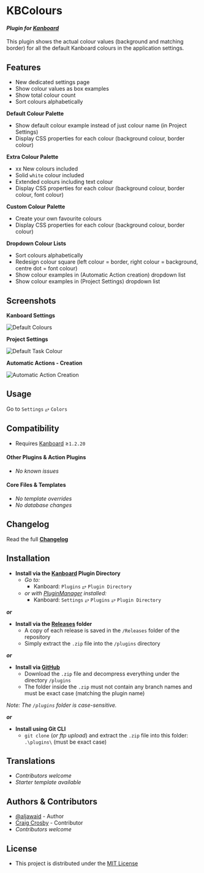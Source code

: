 # KBColours

#### _Plugin for [Kanboard](https://github.com/fguillot/kanboard "Kanboard - Kanban Project Management Software")_

This plugin shows the actual colour values (background and matching border) for all the default Kanboard colours in the application settings.


Features
-------------

- New dedicated settings page
- Show colour values as box examples
- Show total colour count
- Sort colours alphabetically

**Default Colour Palette**   
- Show default colour example instead of just colour name (in Project Settings)
- Display CSS properties for each colour (background colour, border colour)

**Extra Colour Palette**  
- xx New colours included
- Solid `white` colour included
- Extended colours including text colour
- Display CSS properties for each colour (background colour, border colour, font colour)

**Custom Colour Palette**  
- Create your own favourite colours
- Display CSS properties for each colour (background colour, border colour)

**Dropdown Colour Lists**  
- Sort colours alphabetically
- Redesign colour square (left colour = border, right colour = background, centre dot = font colour)
- Show colour examples in (Automatic Action creation) dropdown list
- Show colour examples in (Project Settings) dropdown list

Screenshots
----------

**Kanboard Settings**  

![Default Colours](../master/screenshot-kbcolours.png "Default Colours")

**Project Settings**  

![Default Task Colour](../master/screenshot-default-colour-list.png "Default Task Colour List")

**Automatic Actions - Creation**  

![Automatic Action Creation](../master/screenshot-automatic-action-colour-list.png "Automatic Action Colour List")


Usage
-------------

Go to `Settings` &#10562; `Colors`


Compatibility
-------------

- Requires [Kanboard](https://github.com/fguillot/kanboard "Kanboard - Kanban Project Management Software") ≥`1.2.20`

#### Other Plugins & Action Plugins
- _No known issues_
#### Core Files & Templates
- _No template overrides_
- _No database changes_


Changelog
---------

Read the full [**Changelog**](../master/changelog.md "See changes")
 

Installation
------------

- **Install via the [Kanboard](https://github.com/fguillot/kanboard "Kanboard - Kanban Project Management Software") Plugin Directory**
  - _Go to:_
    - Kanboard: `Plugins` &#10562; `Plugin Directory`
  - _or with [PluginManager](https://github.com/aljawaid/PluginManager) installed:_
    - Kanboard: `Settings` &#10562; `Plugins` &#10562; `Plugin Directory`

**_or_**

- **Install via the [Releases](../master/Releases/ "A copy of each release is saved in the folder") folder**
  - A copy of each release is saved in the `/Releases` folder of the repository
  - Simply extract the `.zip` file into the `/plugins` directory

**_or_**

- **Install via [GitHub](https://github.com/aljawaid "Find the correct plugin from the list of repositories")**
  - Download the `.zip` file and decompress everything under the directory `/plugins`
  - The folder inside the `.zip` must not contain any branch names and must be exact case (matching the plugin name)

_Note: The `/plugins` folder is case-sensitive._

**_or_**

- **Install using Git CLI**
  - `git clone` (_or ftp upload_) and extract the `.zip` file into this folder: `.\plugins\` (must be exact case)


Translations
------------

- _Contributors welcome_
- _Starter template available_

Authors & Contributors
----------------------

- [@aljawaid](https://github.com/aljawaid) - Author
- [Craig Crosby](https://github.com/creecros) - Contributor
- _Contributors welcome_


License
-------
- This project is distributed under the [MIT License](../master/LICENSE "Read The MIT license")
